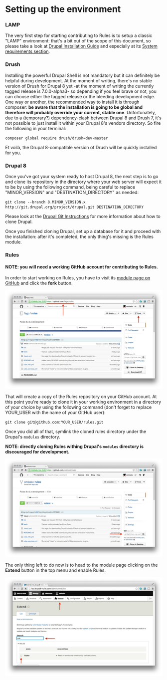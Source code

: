 # Setting up the environment

### LAMP

The very first step for starting contributing to Rules is to setup a classic
"LAMP" environment: that's a bit out of the scope of this document, so please
take a look at [Drupal Installation Guide](https://drupal.org/documentation/install)
and especially at its [System requirements section](https://drupal.org/requirements).

### Drush

Installing the powerful Drupal Shell is not mandatory but it can definitely be helpful during development. At the moment of writing, there's no stable version of Drush for Drupal 8 yet -at the moment of writing the currently tagged release is 7.0.0-alpha3- so depending if you feel brave or not, you can choose either the tagged release or the bleeding development edge.
One way or another, the recommended way to install it is through composer: **be aware that the installation is going to be global and therefore will probably override your current, stable one**. Unfortunately, due to a (temporary?) dependency-clash between Drupal 8 and Drush 7, it's not possible to just install it within your Drupal 8's vendors directory.
So fire the following in your terminal:

    composer global require drush/drush=dev-master

Et voilà, the Drupal 8-compatible version of Drush will be quickly installed for you.

### Drupal 8

Once you've got your system ready to host Drupal 8, the next step is to go and
clone its repository in the directory where your web server will expect it to be
by using the following command, being careful to replace "MINOR_VERSION" and "DESTINATION_DIRECTORY" as needed:

    git clone --branch 8.MINOR_VERSION.x http://git.drupal.org/project/drupal.git DESTINATION_DIRECTORY

Please look at the [Drupal Git Instructions](https://drupal.org/project/drupal/git-instructions)
for more information about how to clone Drupal.

Once you finished cloning Drupal, set up a database for it and proceed with the
installation: after it's completed, the only thing's missing is the Rules
module.

### Rules

#### NOTE: you will need a working GitHub account for contributing to Rules.

In order to start working on Rules, you have to visit its
[module page on GitHub](https://github.com/fago/rules) and click the **fork**
button.

![Forking Rules repository](images/original-repository.jpg)

That will create a copy of the Rules repository on your GitHub account. At this
point you're ready to clone it in your working environment in a directory of your choice by using the following command (don't forget to replace YOUR_USER with
the name of your GitHub user):

    git clone git@github.com:YOUR_USER/rules.git

Once you did all of that, symlink the cloned rules directory under the Drupal's ``modules``
directory.

**NOTE: directly cloning Rules withing Drupal's ``modules`` directory is discouraged for development.**

![Drupal 8 modules page](images/forked-repository.jpg)

The only thing left to do now is to head to the module page clicking on the
**Extend** button in the top menu and enable Rules.

![Drupal 8 modules page](images/enable-module.jpg)
